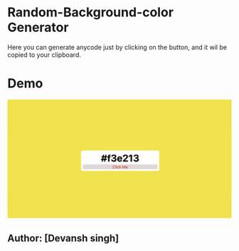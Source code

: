 # Random-Background-color Generator

Here you can generate anycode just by clicking on the button, and it wil be copied to your clipboard.

# Demo
![Demo](<Demo-Home.png>)

## Author: [Devansh singh]